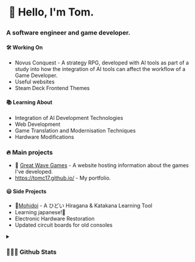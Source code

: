 <h1><p>&nbsp;🌊 Hello, I'm Tom.</p>
<h3 align="left">A software engineer and game developer.</h3>
 
 
  #### 🛠 Working On
  - Novus Conquest - A strategy RPG, developed with AI tools as part of a study into how the integration of AI tools can affect the workflow of a Game Developer.
  - Useful websites
  - Steam Deck Frontend Themes

  #### 📚 Learning About
  - Integration of AI Development Technologies
  - Web Development
  - Game Translation and Modernisation Techniques
  - Hardware Modifications
 
  ### 🔥 Main projects
 - 🌊 [Great Wave Games](https://great-wave-games.com/) - A website hosting information about the games I've developed.
 - https://tomc17.github.io/ - My portfolio.
 
  #### 😃 Side Projects
  - 🥃[Mohidoi](https://mohidoi.com/) - A ひどい Hiragana & Katakana Learning Tool
  - Learning japanese!🦉
  - Electronic Hardware Restoration
  - Updated circuit boards for old consoles



<details>	
 <summary><b><h3> 👨🏻‍💻 Github Stats</b></summary>
   <h1><img  height="180em" src="https://github-readme-streak-stats.herokuapp.com/?user=TomC17&theme=tokyonight" alt="TomC17"/></h1>
   <h1><img height="180em" src="https://github-readme-stats.vercel.app/api?username=TomC17&show_icons=true&count_private=true&theme=tokyonight&include_all_commits=true&locale=en" alt="TomC17"/>
     <img height="180em" src="https://github-readme-stats.vercel.app/api/top-langs/?username=TomC17&hide_progress=true&show_icons=true&count_private=true&theme=tokyonight&include_all_commits=true" alt="TomC17"/></h1>
   <h1><img  height="120em" src="https://github-profile-trophy.vercel.app/?username=TomC17&rank=S,SS,SSS,A,B,C&theme=nord" alt="TomC17"/></h1>

</details>
